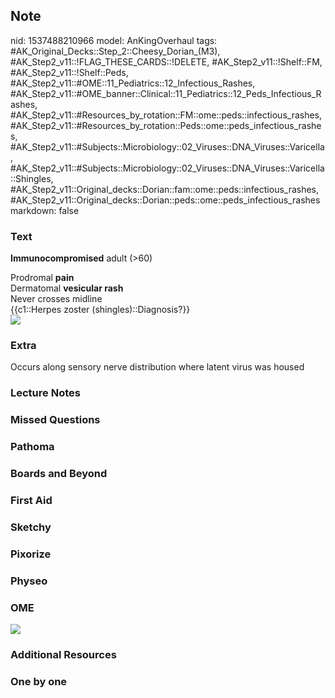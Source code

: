 ## Note
nid: 1537488210966
model: AnKingOverhaul
tags: #AK_Original_Decks::Step_2::Cheesy_Dorian_(M3), #AK_Step2_v11::!FLAG_THESE_CARDS::!DELETE, #AK_Step2_v11::!Shelf::FM, #AK_Step2_v11::!Shelf::Peds, #AK_Step2_v11::#OME::11_Pediatrics::12_Infectious_Rashes, #AK_Step2_v11::#OME_banner::Clinical::11_Pediatrics::12_Peds_Infectious_Rashes, #AK_Step2_v11::#Resources_by_rotation::FM::ome::peds::infectious_rashes, #AK_Step2_v11::#Resources_by_rotation::Peds::ome::peds_infectious_rashes, #AK_Step2_v11::#Subjects::Microbiology::02_Viruses::DNA_Viruses::Varicella, #AK_Step2_v11::#Subjects::Microbiology::02_Viruses::DNA_Viruses::Varicella::Shingles, #AK_Step2_v11::Original_decks::Dorian::fam::ome::peds::infectious_rashes, #AK_Step2_v11::Original_decks::Dorian::peds::ome::peds_infectious_rashes
markdown: false

### Text
<b>Immunocompromised</b> adult (>60)
<div>
  Prodromal <b>pain</b>
</div>
<div>
  Dermatomal <b>vesicular rash</b>
</div>
<div>
  Never crosses midline
</div>
<div>
  {{c1::Herpes zoster (shingles)::Diagnosis?}}
</div>
<div><img src="paste-87338159964163.jpg"></div>

### Extra
Occurs along sensory nerve distribution where latent virus was housed

### Lecture Notes


### Missed Questions


### Pathoma


### Boards and Beyond


### First Aid


### Sketchy


### Pixorize


### Physeo


### OME
<div class="ome-widget">
  <a href=
  "https://onlinemeded.org/spa/pediatrics/peds-infectious-rashes/acquire?ref=anki">
  <img src="_OME_AnkiFlashcards_Lesson_4.png"></a>
</div>

### Additional Resources


### One by one

